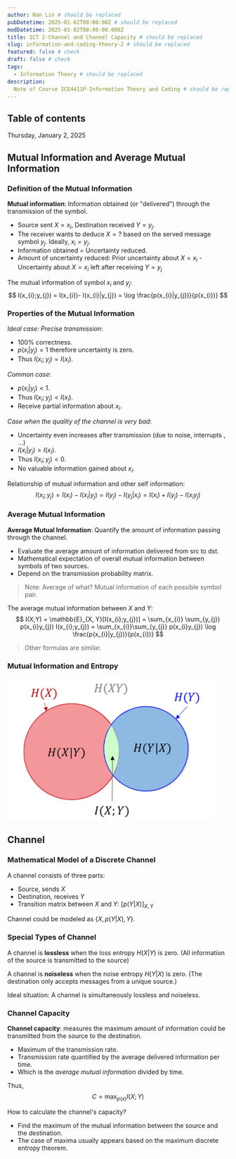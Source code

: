 ```yaml
---
author: Nan Lin # should be replaced
pubDatetime: 2025-01-02T08:00:00Z # should be replaced
modDatetime: 2025-01-02T08:00:00.000Z
title: ICT 2-Channel and Channel Capacity # should be replaced
slug: information-and-coding-theory-2 # should be replaced
featured: false # check
draft: false # check
tags:
  - Information Theory # should be replaced
description:
  Note of Course ICE4411P-Information Theory and Coding # should be replaced
---
```


## Table of contents

Thursday, January 2, 2025
## Mutual Information and Average Mutual Information

### Definition of the Mutual Information

**Mutual information**: Information obtained (or "delivered") through the transmission of the symbol.
- Source sent $X = x_i$, Destination received $Y = y_j$.
- The receiver wants to deduce $X = ?$ based on the served message symbol $y_j$. Ideally, $x_{i}= y_{j}$.
- Information obtained = Uncertainty reduced.
- Amount of uncertainty reduced: Prior uncertainty about $X = x_i$ - Uncertainty about $X = x_i$ left after receiving $Y =y_j$

The mutual information of symbol $x_i$ and $y_j$:
$$
I(x_{i};y_{j}) = I(x_{i})-  I(x_{i}|y_{j}) = \log \frac{p(x_{i}|y_{j})}{p(x_{i})}
$$

### Properties of the Mutual Information

*Ideal case: Precise transmission*: 
- 100% correctness.
- $p(x_{i}| y_{j}) = 1$ therefore uncertainty is zero.
- Thus $I(x_{i};y_{j})=I(x_{i})$.

*Common case*:
- $p(x_{i}|y_{j}) < 1$.
- Thus $I(x_{i};y_{j}) < I(x_{i})$.
- Receive partial information about $x_i$.

*Case when the quality of the channel is very bad*:
- Uncertainty even increases after transmission (due to noise, interrupts , ...)
- $I(x_{i}|y_{j})> I(x_{i})$.
- Thus $I(x_{i};y_{j})<0$.
- No valuable information gained about $x_i$.

Relationship of mutual information and other self information:
$$
I(x_{i};y_{j}) = I(x_{i})- I(x_{i}|y_{j}) =  I(y_{j})-I(y_{j}|x_{i})  = I(x_{i}) + I(y_{j}) - I(x_{i}y_{j})
$$


### Average Mutual Information

**Average Mutual Information**: Quantify the amount of information passing through the channel.
- Evaluate the average amount of information delivered from src to dst.
- Mathematical expectation of overall mutual information between symbols of two sources.
- Depend on the transmission probability matrix.

> Note: Average of what? Mutual information of each possible symbol pair.

The average mutual information between $X$ and $Y$:
$$
I(X;Y) = \mathbb{E}_{X, Y}[I(x_{i};y_{j})] = \sum_{x_{i}} \sum_{y_{j}} p(x_{i}y_{j}) I(x_{i};y_{j}) = \sum_{x_{i}}\sum_{y_{j}} p(x_{i}y_{j}) \log \frac{p(x_{i}|y_{j})}{p(x_{i})}
$$

> Other formulas are similar.

### Mutual Information and Entropy

![](attachments/Relationship.png)

## Channel

### Mathematical Model of a Discrete Channel

A channel consists of three parts:
- Source, sends $X$
- Destination, receives $Y$
- Transition matrix between $X$ and $Y$: $[p(Y|X)]_{X, Y}$

Channel could be modeled as $\{ X, p(Y|X), Y \}$.

### Special Types of Channel

A channel is **lossless** when the loss entropy $H(X|Y)$ is zero. (All information of the source is transmitted to the source)

A channel is **noiseless** when the noise entropy $H(Y|X)$ is zero. (The destination only accepts messages from a unique source.)

Ideal situation: A channel is simultaneously lossless and noiseless.
### Channel Capacity

**Channel capacity**: measures the maximum amount of information could be transmitted from the source to the destination.
- Maximum of the transmission rate.
- Transmission rate quantified by the average delivered information per time.
- Which is the _average mutual information_ divided by time.

Thus, 
$$
C = \max_{p(x)} I(X;Y)
$$

How to calculate the channel's capacity? 
- Find the maximum of the mutual information between the source and the destination. 
- The case of maxima usually appears based on the maximum discrete entropy theorem.


